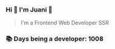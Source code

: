 ### Hi 👋 I&#39;m Juani 🦁

> I&#39;m a Frontend Web Developer SSR

### 📚 Days being a developer: 1008
